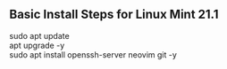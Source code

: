 ## Basic Install Steps for Linux Mint 21.1
sudo apt update \
apt upgrade -y \
sudo apt install openssh-server neovim git -y

